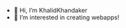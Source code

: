 - 👋 Hi, I’m KhalidKhandaker
- 👀 I’m interested in creating webapps!
<!---
KhalidKhandaker/KhalidKhandaker is a ✨ special ✨ repository because its `README.md` (this file) appears on your GitHub profile.
You can click the Preview link to take a look at your changes.
--->
